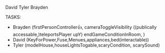 David
Tyler
Brayden




TASKS:
- Brayden (firstPersonController👍, cameraToggleVisibility ((publically accessable,)teleportsPlayer upY) endGameConditionInRoom, )
- David (KeyForPower,Fuse,Menues,appliances,bed(interactable))
- Tyler (modelHouse,houseLightsTogable,scaryCondition, scarySound)
